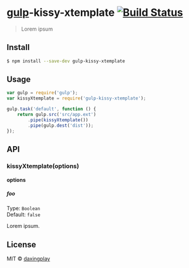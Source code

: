 # [gulp](http://gulpjs.com)-kissy-xtemplate [![Build Status](https://travis-ci.org/daxingplay/gulp-kissy-xtemplate.svg?branch=master)](https://travis-ci.org/daxingplay/gulp-kissy-xtemplate)

> Lorem ipsum


## Install

```bash
$ npm install --save-dev gulp-kissy-xtemplate
```


## Usage

```js
var gulp = require('gulp');
var kissyXtemplate = require('gulp-kissy-xtemplate');

gulp.task('default', function () {
	return gulp.src('src/app.ext')
		.pipe(kissyXtemplate())
		.pipe(gulp.dest('dist'));
});
```


## API

### kissyXtemplate(options)

#### options

##### foo

Type: `Boolean`  
Default: `false`

Lorem ipsum.


## License

MIT © [daxingplay](https://github.com/daxingplay)
